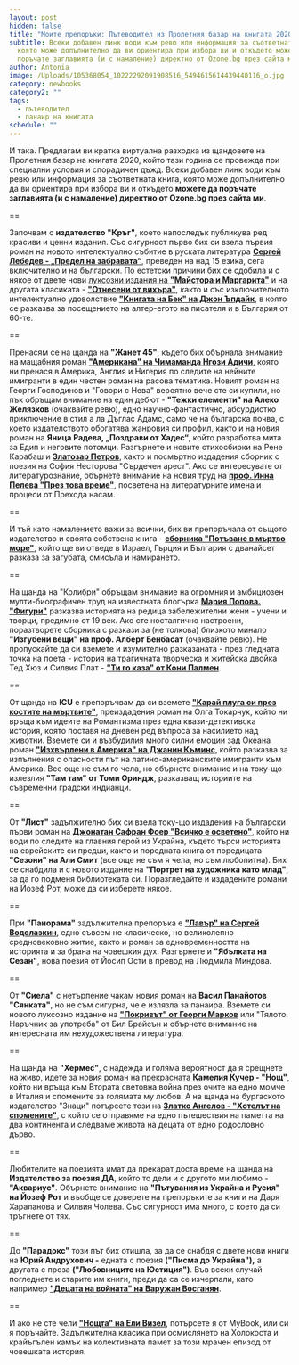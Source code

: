 ```yaml
---
layout: post
hidden: false
title: "Моите препоръки: Пътеводител из Пролетния базар на книгата 2020"
subtitle: Всеки добавен линк води към ревю или информация за съответната книга,
  която може допълнително да ви ориентира при избора ви и откъдето можете да
  поръчате заглавията (и с намаление) директно от Ozone.bg през сайта ми
author: Antonia
image: /Uploads/105368054_10222292091908516_5494615614439440116_o.jpg
category: newbooks
category2: ""
tags:
  - пътеводител
  - панаир на книгата
schedule: ""
---
```

И така. Предлагам ви кратка виртуална разходка из щандовете на Пролетния базар на книгата 2020, който тази година се провежда при специални условия и спорадичен дъжд. Всеки добавен линк води към ревю или информация за съответната книга, която може допълнително да ви ориентира при избора ви и откъдето **можете да поръчате заглавията (и с намаление) директно от Ozone.bg през сайта ми**.

\==

Започвам с **издателство "Кръг"**, коeто напоследък публикува ред красиви и ценни издания. Със сигурност първо бих си взела първия роман на новото интелектуално събитие в руската литература **[Сергей Лебедев - „Предел на забравата“](https://literaturnirazgovori.com/newbooks/2020/06/22/10-58-%D1%81%D1%8A%D0%B1%D0%B8%D1%82%D0%B8%D0%B5%D1%82%D0%BE-%D0%BF%D1%80%D0%B5%D0%B4%D0%B5%D0%BB-%D0%BD%D0%B0-%D0%B7%D0%B0%D0%B1%D1%80%D0%B0%D0%B2%D0%B0%D1%82%D0%B0-%D0%BE%D1%82-%D1%81%D0%B5%D1%80%D0%B3%D0%B5%D0%B9-%D0%BB%D0%B5%D0%B1%D0%B5%D0%B4%D0%B5%D0%B2-%D0%B8%D0%B7%D0%BB%D0%B8%D0%B7%D0%B0-%D0%B8-%D0%BD%D0%B0-%D0%B1%D1%8A%D0%BB%D0%B3%D0%B0%D1%80%D1%81%D0%BA%D0%B8.html)**, преведен на над 15 езика, сега включително и на български. По естетски причини бих се сдобила и с някое от двете нови [луксозни издания на **"Майстора и Маргарита"**](https://literaturnirazgovori.com/interviews/2020/05/12/12-26-%D0%BC%D0%B0%D0%B9%D1%81%D1%82%D0%BE%D1%80%D0%B0-%D0%B8-%D0%BC%D0%B0%D1%80%D0%B3%D0%B0%D1%80%D0%B8%D1%82%D0%B0-%D0%B2-%D0%B4%D0%B2%D0%B5-%D0%B7%D0%B0%D1%81%D0%BB%D1%83%D0%B6%D0%B5%D0%BD%D0%B8-%D0%B1%D0%B8%D0%B1%D0%BB%D0%B8%D0%BE%D1%84%D0%B8%D0%BB%D1%81%D0%BA%D0%B8-%D0%B8%D0%B7%D0%B4%D0%B0%D0%BD%D0%B8%D1%8F-%D0%BD%D0%B0-%D0%B8%D0%B7%D0%B4-%D0%BA%D1%80%D1%8A%D0%B3.html) и на другата класиката - **["Отнесени от вихъра"](https://literaturnirazgovori.com/newbooks/2020/06/12/10-58-%D0%BE%D1%82%D0%BD%D0%B5%D1%81%D0%B5%D0%BD%D0%B8-%D0%BE%D1%82-%D0%B2%D0%B8%D1%85%D1%8A%D1%80%D0%B0-%D0%B2-%D0%BD%D0%BE%D0%B2%D0%BE-%D0%B5%D1%81%D1%82%D0%B5%D1%82%D1%81%D0%BA%D0%BE-%D0%B8%D0%B7%D0%B4%D0%B0%D0%BD%D0%B8%D0%B5-%D0%B2-%D0%B4%D0%B2%D0%B0-%D1%82%D0%BE%D0%BC%D0%B0.html)**, както и със изключителното интелектуално удоволствие **["Книгата на Бек" на Джон Ъпдайк](https://literaturnirazgovori.com/bookreviews/2020/04/28/12-09-%D0%BA%D0%BE%D0%B3%D0%B0%D1%82%D0%BE-%D0%B4%D0%B6%D0%BE%D0%BD-%D1%8A%D0%BF%D0%B4%D0%B0%D0%B9%D0%BA-%D1%81%D1%82%D0%B0%D0%BD%D0%B0-%D1%85%D0%B5%D0%BD%D1%80%D0%B8-%D0%B1%D0%B5%D0%BA-%D0%B8-%D1%81%D0%B5-%D1%80%D0%B0%D0%B7%D1%85%D0%BE%D0%B4%D0%B8-%D0%B8-%D0%B4%D0%BE-%D0%B1%D1%8A%D0%BB%D0%B3%D0%B0%D1%80%D0%B8%D1%8F.html)**, в която се разказва за посещението на алтер-егото на писателя и в България от 60-те.

\==

Пренасям се на щанда на **"Жанет 45"**, където бих обърнала внимание на мащабния роман **["Американа" на Чимаманда Нгози Адичи](https://literaturnirazgovori.com/bookreviews/2020/06/03/10-53-%D1%80%D0%B5%D1%86%D0%B5%D0%BD%D0%B7%D0%B8%D1%8F-%D0%B0%D0%BC%D0%B5%D1%80%D0%B8%D0%BA%D0%B0%D0%BD%D0%B0-na-%D1%87%D0%B8%D0%BC%D0%B0%D0%BC%D0%B0%D0%BD%D0%B4%D0%B0-%D0%BD%D0%B3%D0%BE%D0%B7%D0%B8-%D0%B0%D0%B4%D0%B8%D1%87%D0%B8-%D0%B5%D0%B4%D0%B8%D0%BD-%D1%87%D0%B5%D1%81%D1%82%D0%B5%D0%BD-%D1%80%D0%BE%D0%BC%D0%B0%D0%BD-%D0%BD%D0%B0-%D1%80%D0%B0%D1%81%D0%BE%D0%B2%D0%B0-%D1%82%D0%B5%D0%BC%D0%B0%D1%82%D0%B8%D0%BA%D0%B0.html)**, която ни пренася в Америка, Англия и Нигерия по следите на нейните имигранти в един честен роман на расова тематика. Новият роман на Георги Господинов и "Говори с Нева" вероятно вече сте си купили, но пък обръщам внимание на един дебют - **"Тежки елементи" на Алеко Желязков** (очаквайте ревю), едно научно-фантастично, абсурдистко приключение в стил а ла Дъглас Адамс, само че на българска почва, с което издателството обогатява жанровия си профил, както и на новия роман на **Яница Радева, „Поздрави от Хадес“**, който разработва мита за Едип и неговите потомци. Разгърнете и новите стихосбирки на Рене Карабаш и **[Златозар Петров](https://literaturnirazgovori.com/interviews/2020/06/15/14-01-%D0%B7%D0%BB%D0%B0%D1%82%D0%BE%D0%B7%D0%B0%D1%80-%D0%BF%D0%B5%D1%82%D1%80%D0%BE%D0%B2-%D0%B2-%D1%80%D0%B0%D0%B7%D0%B3%D0%BE%D0%B2%D0%BE%D1%80-%D0%B7%D0%B0-%D0%BF%D0%BE%D1%81%D0%BB%D0%B5%D0%B4%D0%BD%D0%B8%D1%82%D0%B5-%D1%81%D0%B8-%D0%BF%D0%BE%D0%B5%D1%82%D0%B8%D1%87%D0%BD%D0%B8-%D0%BA%D0%BD%D0%B8%D0%B3%D0%B8-%D0%B2%D1%81%D0%B8%D1%87%D0%BA%D0%BE-%D0%B5-%D1%81%D0%BF%D1%80%D0%B0%D0%B2%D0%B5%D0%B4%D0%BB%D0%B8%D0%B2%D0%BE.html)**, както и посмъртно издадения сборник с поезия на София Несторова "Сърдечен арест". Ако се интересувате от литературознание, обърнете внимание на новия труд на **[проф. Инна Пелева "През това време"](https://literaturnirazgovori.com/newbooks/2020/06/13/10-05-%D0%BF%D1%80%D0%B5%D0%B7-%D1%82%D0%BE%D0%B2%D0%B0-%D0%B2%D1%80%D0%B5%D0%BC%D0%B5-%D0%BD%D0%BE%D0%B2%D0%B0-%D0%BA%D0%BD%D0%B8%D0%B3%D0%B0-%D0%BD%D0%B0-%D0%BF%D1%80%D0%BE%D1%84-%D0%B8%D0%BD%D0%BD%D0%B0-%D0%BF%D0%B5%D0%BB%D0%B5%D0%B2%D0%B0-%D0%B7%D0%B0-%D0%BB%D0%B8%D1%82%D0%B5%D1%80%D0%B0%D1%82%D1%83%D1%80%D0%B0%D1%82%D0%B0-%D0%BE%D1%82-%D0%BF%D1%80%D0%B5%D1%85%D0%BE%D0%B4%D0%B0-%D0%B4%D0%BE-%D0%B4%D0%BD%D0%B5%D1%81.html)**, посветена на литературните имена и процеси от Прехода насам.

\==

И тъй като намалението важи за всички, бих ви препоръчала от същото издателство и своята собствена книга - **[сборника "Потъване в мъртво море"](https://literaturnirazgovori.com/category/mybooks)**, който ще ви отведе в Израел, Гърция и България с дванайсет разказа за загубата, смисъла и намирането. 

\==

На щанда на "Колибри" обръщам внимание на огромния и амбициозен мулти-биографичен труд на известната блогърка **[Мария Попова. "Фигури"](https://literaturnirazgovori.com/bookreviews/2020/06/17/13-59-%D1%80%D0%B5%D1%86%D0%B5%D0%BD%D0%B7%D0%B8%D1%8F-%D1%84%D0%B8%D0%B3%D1%83%D1%80%D0%B8-%D1%84%D0%B5%D0%BC%D0%B8%D0%BD%D0%B8%D1%81%D1%82%D0%B8%D1%87%D0%BD%D0%BE-%D1%83%D1%80%D0%B0%D0%BD%D0%B8%D1%87%D0%BD%D0%B0%D1%82%D0%B0-%D0%B8%D1%81%D1%82%D0%BE%D1%80%D0%B8%D1%8F-%D0%BD%D0%B0-%D0%BD%D1%8F%D0%BA%D0%BE%D0%BB%D0%BA%D0%BE-%D0%B7%D0%B0%D0%B1%D0%B5%D0%BB%D0%B5%D0%B6%D0%B8%D1%82%D0%B5%D0%BB%D0%BD%D0%B8-%D0%B6%D0%B5%D0%BD%D0%B8.html)** разказва историята на редица забележителни жени - учени и творци, предимно от 19 век. Ако сте носталгично настроени, поразтворете сборника с разкази за (не толкова) близкото минало **"Изгубени вещи" на проф. Алберт Бенбасат** (очаквайте ревю). Не пропускайте да си вземете и изумително разказаната - през гледната точка на поета - история на трагичната творческа и житейска двойка Тед Хюз и Силвия Плат - **["Ти го каза" от Кони Палмен](https://literaturnirazgovori.com/bookreviews/2020/02/11/11-37-%D1%80%D0%B5%D1%86%D0%B5%D0%BD%D0%B7%D0%B8%D1%8F-%D1%82%D0%B8-%D0%B3%D0%BE-%D0%BA%D0%B0%D0%B7%D0%B0-%D0%B8%D0%BD%D1%82%D0%B8%D0%BC%D0%BD%D0%B0%D1%82%D0%B0-%D0%B8%D1%81%D1%82%D0%BE%D1%80%D0%B8%D1%8F-%D0%BD%D0%B0-%D1%81%D0%B8%D0%BB%D0%B2%D0%B8%D1%8F-%D0%BF%D0%BB%D0%B0%D1%82-%D0%B8-%D1%82%D0%B5%D0%B4-%D1%85%D1%8E%D0%B7-%D0%B2-%D0%BD%D0%B5%D0%B3%D0%BE%D0%B2%D0%B0%D1%82%D0%B0-%D1%84%D0%B8%D0%BA%D1%86%D0%B8%D0%BE%D0%BD%D0%B0%D0%BB%D0%BD%D0%B0-%D0%B8%D0%B7%D0%BF%D0%BE%D0%B2%D0%B5%D0%B4.html)**. 

\==

От щанда на **ICU** е препоръчвам да си вземете **["Карай плуга си през костите на мъртвите"](https://literaturnirazgovori.com/bookreviews/2020/05/26/11-19-%D0%BAa%D1%80%D0%B0%D0%B9-%D0%BF%D0%BB%D1%83%D0%B3%D0%B0-%D1%81%D0%B8-%D0%BF%D1%80%D0%B5%D0%B7-%D0%BA%D0%BE%D1%81%D1%82%D0%B8%D1%82%D0%B5-%D0%BD%D0%B0-%D0%BC%D1%8A%D1%80%D1%82%D0%B2%D0%B8%D1%82%D0%B5-%D1%80%D0%BE%D0%BC%D0%B0%D0%BD%D1%82%D0%B8%D1%87%D0%BD%D0%B8%D1%82%D0%B5-%D0%B8%D0%B4%D0%B5%D0%B8-%D0%B8-%D0%B1%D0%BB%D0%B5%D0%B9%D0%BA-%D0%B2-%D1%80%D0%BE%D0%BC%D0%B0%D0%BD%D0%B0-%D0%BD%D0%B0-%D0%BE%D0%BB%D0%B3%D0%B0-%D1%82%D0%BE%D0%BA%D0%B0%D1%80%D1%87%D1%83%D0%BA.html)**, преиздадения роман на Олга Токарчук, който ни връща към идеите на Романтизма през една квази-детективска история, която поставя на дневен ред въпроса за насилието над животни. Вземете си и възбудилия много силни емоции зад Океана роман **["Изхвърлени в Америка" на Джанин Къминс](https://literaturnirazgovori.com/bookreviews/2020/05/08/11-44-%D0%B8%D0%B7%D1%85%D0%B2%D1%8A%D1%80%D0%BB%D0%B5%D0%BD%D0%B8-%D0%B2-%D0%B0%D0%BC%D0%B5%D1%80%D0%B8%D0%BA%D0%B0-%D1%81%D1%80%D0%B5%D1%89%D1%83-%D0%BE%D0%B1%D0%B2%D0%B8%D0%BD%D0%B5%D0%BD%D0%B8%D1%8F%D1%82%D0%B0-%D1%87%D0%B5-%D0%B5-%D0%BA%D0%B0%D1%84%D1%8F%D0%B2-%D1%80%D0%BE%D0%BC%D0%B0%D0%BD-%D0%B7%D0%B0-%D0%B1%D0%B5%D0%BB%D0%B8-%D1%87%D0%B8%D1%82%D0%B0%D1%82%D0%B5%D0%BB%D0%B8.html)**, който разказва за изпълнения с опасности път на латино-американските имигранти към Америка. Все още не съм го чела, но обърнете внимание и на току-що излезлия **"Там там" от Томи Ориндж**, разказващ историите на съвременни градски индианци. 

\==

От **"Лист"** задължително бих си взела току-що издадения на български първи роман на **[Джонатан Сафран Фоер "Всичко е осветено"](https://literaturnirazgovori.com/newbooks/2020/06/10/12-49-%D0%B2%D1%81%D0%B8%D1%87%D0%BA%D0%BE-%D0%B5-%D0%BE%D1%81%D0%B2%D0%B5%D1%82%D0%B5%D0%BD%D0%BE-%D0%BD%D0%BE%D0%B2-%D1%80%D0%BE%D0%BC%D0%B0%D0%BD-%D0%BE%D1%82-%D0%B4%D0%B6%D0%BE%D0%BD%D0%B0%D1%82%D0%B0%D0%BD-%D1%81%D0%B0%D1%84%D1%80%D0%B0%D0%BD-%D1%84%D0%BE%D0%B5%D1%80-%D0%BD%D0%B0-%D0%B1%D1%8A%D0%BB%D0%B3%D0%B0%D1%80%D1%81%D0%BA%D0%B8.html)**, който ни води по следите на главния герой из Украйна, където търси историята на еврейските си предци, както и поредната книга от поредицата **"Сезони" на Али Смит** (все още не съм я чела, но съм любопитна). Бих се снабдила и с новото издание на **"Портрет на художника като млад"**, за да го подменя библиотеката си. Поразгледайте и издадените романи на Йозеф Рот, може да си изберете някое.

\==

При **"Панорама"** задължителна препоръка е **["Лавър" на Сергей Водолазкин](https://literaturnirazgovori.com/bookreviews/2020/05/19/14-25-%D0%BB%D0%B0%D0%B2%D1%8A%D1%80-%D0%BD%D0%B0-%D0%B5%D0%B2%D0%B3%D0%B5%D0%BD%D0%B8%D0%B9-%D0%B2%D0%BE%D0%B4%D0%BE%D0%BB%D0%B0%D0%B7%D0%BA%D0%B8%D0%BD-%D0%B6%D0%B8%D1%82%D0%B8%D0%B5-%D0%BD%D0%B0-%D0%BA%D0%B0%D0%B5%D1%89-%D1%81%D0%B5-%D0%B3%D1%80%D0%B5%D1%88%D0%BD%D0%B8%D0%BA-%D0%BF%D0%BE-%D1%81%D1%8A%D0%B2%D1%80%D0%B5%D0%BC%D0%B5%D0%BD%D0%BD%D0%BE%D0%BC%D1%83-%D0%B8-%D0%B8%D1%81%D1%82%D0%BE%D1%80%D0%B8%D1%8F-%D0%B7%D0%B0-%D0%B5%D0%B4%D0%BD%D0%BE%D0%B2%D1%80%D0%B5%D0%BC%D0%B5%D0%BD%D0%BD%D0%BE%D1%81%D1%82%D1%82%D0%B0.html)**, едно съвсем не класическо, но великолепно средновековно житие, както и роман за едновременността на историята и за брана на човешкия дух. Разгърнете и **"Ябълката на Сезан"**, нова поезия от Йосип Ости в превод на Людмила Миндова. 

\==

От **"Сиела"** с нетърпение чакам новия роман на **Васил Панайотов "Сянката"**, но не съм сигурна, че е излязла за панаира. Вземете си новото луксозно издание на **["Покривът" от Георги Марков](https://literaturnirazgovori.com/newbooks/2020/03/25/12-54-%D0%BD%D0%BE%D0%B2%D0%BE-%D0%BB%D1%83%D0%BA%D1%81%D0%BE%D0%B7%D0%BD%D0%BE-%D0%B8%D0%B7%D0%B4%D0%B0%D0%BD%D0%B8%D0%B5-%D0%BD%D0%B0-%D0%BF%D0%BE%D0%BA%D1%80%D0%B8%D0%B2%D1%8A%D1%82-%D0%B7%D0%B0%D0%B1%D1%80%D0%B0%D0%BD%D0%B5%D0%BD%D0%B0%D1%82%D0%B0-%D1%82%D0%B2%D0%BE%D1%80%D0%B1%D0%B0-%D0%BD%D0%B0-%D0%B3%D0%B5%D0%BE%D1%80%D0%B3%D0%B8-%D0%BC%D0%B0%D1%80%D0%BA%D0%BE%D0%B2.html)** или "Тялото. Наръчник за употреба" от Бил Брайсън и обърнете внимание на интересната им нехудожествена литература. 

\==

На щанда на **"Хермес"**, с надежда и голяма вероятност да я срещнете на живо, идете за новия роман на [прекрасната **Камелия Кучер - "Нощ"**](https://literaturnirazgovori.com/interviews/2019/09/17/10-31-%D0%BA%D0%B0%D0%BC%D0%B5%D0%BB%D0%B8%D1%8F-%D0%BA%D1%83%D1%87%D0%B5%D1%80-%D0%B7%D0%B0-%D0%BD%D0%BE%D0%B2%D0%B8%D1%8F-%D1%81%D0%B8-%D1%80%D0%BE%D0%BC%D0%B0%D0%BD-%D0%BD%D0%BE%D1%89-%D0%BD%D0%B5-%D0%B5-%D0%B2%D0%BE%D0%B5%D0%BD%D0%B5%D0%BD-%D1%80%D0%BE%D0%BC%D0%B0%D0%BD-%D0%B5-%D1%80%D0%BE%D0%BC%D0%B0%D0%BD-%D0%B7%D0%B0-%D1%87%D0%BE%D0%B2%D0%B5%D1%87%D0%BD%D0%BE%D1%81%D1%82%D1%82%D0%B0-%D0%BF%D1%80%D0%BE%D1%88%D0%BA%D0%B0%D1%82%D0%B0-%D0%B8-%D0%B8%D0%B7%D0%BA%D1%83%D0%BF%D0%BB%D0%B5%D0%BD%D0%B8%D0%B5%D1%82%D0%BE.html), който ни връща към Втората световна война през очите на едно момче в Италия и спомените за голямата му любов. А на щанда на бургаското издателство "Знаци" потърсете този на **[Златко Ангелов - "Хотелът на спомените"](https://literaturnirazgovori.com/bookreviews/2020/01/14/11-31-%D1%80%D0%B5%D1%86%D0%B5%D0%BD%D0%B7%D0%B8%D1%8F-%D1%85%D0%BE%D1%82%D0%B5%D0%BB%D1%8A%D1%82-%D0%BD%D0%B0-%D1%81%D0%BF%D0%BE%D0%BC%D0%B5%D0%BD%D0%B8%D1%82%D0%B5-%D0%BD%D0%B0-%D0%B7%D0%BB%D0%B0%D1%82%D0%BA%D0%BE-%D0%B0%D0%BD%D0%B3%D0%B5%D0%BB%D0%BE%D0%B2-%D1%80%D0%B0%D1%81%D0%BE%D0%B2-%D1%80%D0%BE%D0%BC%D0%B0%D0%BD-%D0%B7%D0%B0-%D0%BB%D0%B8%D0%B1%D0%B8%D0%B4%D0%BE%D1%82%D0%BE-%D0%BA%D0%BE%D0%B5%D1%82%D0%BE-%D1%81%D1%8A%D0%B7%D0%B8%D0%B4%D0%B0%D0%B2%D0%B0-%D0%B8-%D1%80%D1%83%D1%88%D0%B8.html)**, с който се отправяме на едно пътешествия на паметта на два континента и следваме живота на децата от едно родословно дърво.

\==

Любителите на поезията имат да прекарат доста време на щанда на **Издателство за поезия ДА**, който то дели и с другото ми любимо - **"Аквариус"**. Обърнете внимание на **"Пътувания из Украйна и Русия" на Йозеф Рот** и въобще се доверете на препоръките за книги на Даря Хараланова и Силвия Чолева. Със сигурност има много, с което да си тръгнете от тях.

\==

До **"Парадокс"** този път бих отишла, за да се снабдя с двете нови книги на **Юрий Андрухович -** едната с поезия **("Писма до Украйна"),** а другата с проза **("Любовниците на Юстиция")**. Във всеки случай погледнете и старите им книги, преди да са се изчерпали, като например **["Децата на войната" на Варужан Восганян](https://literaturnirazgovori.com/bookreviews/2019/10/18/08-14-%D1%80%D0%B5%D1%86%D0%B5%D0%BD%D0%B7%D0%B8%D1%8F-%D0%B4%D0%B5%D1%86%D0%B0%D1%82%D0%B0-%D0%BD%D0%B0-%D0%B2%D0%BE%D0%B9%D0%BD%D0%B0%D1%82%D0%B0-%D0%B2%D0%B0%D1%80%D1%83%D0%B6%D0%B0%D0%BD-%D0%B2%D0%BE%D1%81%D0%B3%D0%B0%D0%BD%D1%8F%D0%BD-%D0%B0%D0%B1%D1%81%D0%BE%D0%BB%D1%8E%D1%82%D0%BD%D0%BE-%D0%B7%D0%B0%D0%B4%D1%8A%D0%BB%D0%B6%D0%B8%D1%82%D0%B5%D0%BB%D0%B5%D0%BD-%D0%B8%D0%B7%D1%82%D0%BE%D1%87%D0%BD%D0%BE%D0%B5%D0%B2%D1%80%D0%BE%D0%BF%D0%B5%D0%B9%D1%81%D0%BA%D0%B8-%D1%80%D0%BE%D0%BC%D0%B0%D0%BD.html)**.

\==

И ако не сте чели **["Нощта" на Ели Визел](https://literaturnirazgovori.com/bookreviews/2020/06/09/11-36-%D0%BD%D0%BE%D1%89%D1%82%D0%B0-%D0%B7%D0%B0-%D1%81%D0%BC%D1%8A%D1%80%D1%82%D1%82%D0%B0-%D0%BD%D0%B0-%D0%B1%D0%BE%D0%B3%D0%B0-%D0%B8-%D1%81%D0%BC%D1%8A%D1%80%D1%82%D1%82%D0%B0-%D0%BD%D0%B0-%D1%87%D0%BE%D0%B2%D0%B5%D0%BA%D0%B0-%D1%81%D1%80%D0%B5%D0%B4-%D0%BD%D0%B5%D0%BF%D1%80%D0%B5%D0%B4%D1%81%D1%82%D0%B0%D0%B2%D0%B8%D0%BC%D0%BE%D1%82%D0%BE-%D0%B7%D0%BB%D0%BE.html)**, потърсете я от MyBook, или си я поръчайте. Задължителна класика при осмислянето на Холокоста и крайъгълен камък на колективната памет за този мрачен епизод от човешката история.